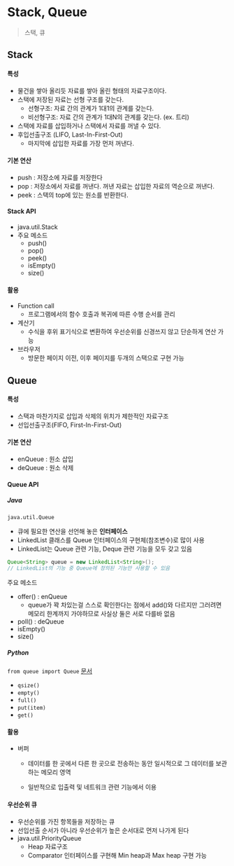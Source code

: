 # Stack, Queue

> 스택, 큐

## Stack

#### 특성

- 물건을 쌓아 올리듯 자료를 쌓아 올린 형태의 자료구조이다.
- 스택에 저장된 자료는 선형 구조를 갖는다.
  - 선형구조: 자료 간의 관계가 1대1의 관계를 갖는다.
  - 비선형구조: 자료 간의 관계가 1대N의 관계를 갖는다. (ex. 트리)
- 스택에 자료를 삽입하거나 스택에서 자료를 꺼낼 수 있다.
- 후입선출구조 (LIFO, Last-In-First-Out)
  - 마지막에 삽입한 자료를 가장 먼저 꺼낸다.



#### 기본 연산

- push : 저장소에 자료를 저장한다
- pop : 저장소에서 자료를 꺼낸다. 꺼낸 자료는 삽입한 자료의 역순으로 꺼낸다.
- peek : 스택의 top에 있는 원소를 반환한다.



#### Stack API

- java.util.Stack
- 주요 메소드
  - push()
  - pop()
  - peek()
  - isEmpty() 
  - size()



#### 활용

- Function call
  - 프로그램에서의 함수 호출과 복귀에 따른 수행 순서를 관리
- 계산기
  - 수식을 후위 표기식으로 변환하여 우선순위를 신경쓰지 않고 단순하게 연산 가능
- 브라우저
  - 방문한 페이지 이전, 이후 페이지를 두개의 스택으로 구현 가능



## Queue

#### 특성

- 스택과 마찬가지로 삽입과 삭제의 위치가 제한적인 자료구조
- 선입선출구조(FIFO, First-In-First-Out)



#### 기본 연산

- enQueue : 원소 삽입
- deQueue : 원소 삭제



#### Queue API

##### Java

`java.util.Queue`

- 큐에 필요한 연산을 선언해 놓은 **인터페이스**
- LinkedList 클래스를 Queue 인터페이스의 구현체(참조변수)로 많이 사용
- LinkedList는 Queue 관련 기능, Deque 관련 기능을 모두 갖고 있음

```java
Queue<String> queue = new LinkedList<String>();
// LinkedList의 기능 중 Queue에 정의된 기능만 사용할 수 있음
```

주요 메소드
- offer() : enQueue
  - queue가 꽉 차있는걸 스스로 확인한다는 점에서 add()와 다르지만 그러려면 메모리 한계까지 가야하므로 사실상 둘은 서로 다를바 없음
- poll()   : deQueue
- isEmpty()
- size()

##### Python

`from queue import Queue` [문서](https://docs.python.org/3/library/queue.html)

- `qsize()`
- `empty()`
- `full()`
- `put(item)`
- `get()`



#### 활용

- 버퍼

  - 데이터를 한 곳에서 다른 한 곳으로 전송하는 동안 일시적으로 그 데이터를 보관하는 메모리 영역

  - 일반적으로 입출력 및 네트워크 관련 기능에서 이용



#### 우선순위 큐

- 우선순위를 가진 항목들을 저장하는 큐
- 선입선출 순서가 아니라 우선순위가 높은 순서대로 먼저 나가게 된다
- java.util.PriorityQueue
  - Heap 자료구조
  - Comparator 인터페이스를 구현해 Min heap과 Max heap 구현 가능